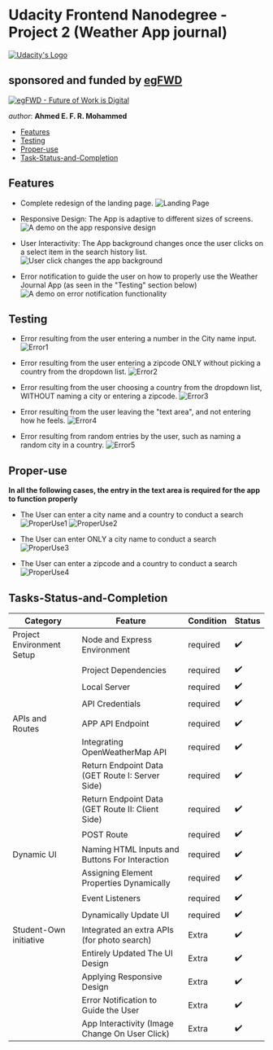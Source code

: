# Udacity Frontend Nanodegree - Project 2 (Weather App journal)


[![Udacity's Logo](./website/imgs/udacityLogo.svg)](https://www.udacity.com/)



## sponsored and funded by [egFWD](https://egfwd.com/) 

[![egFWD - Future of Work is Digital](./website/imgs/Egypt_fwd_logo-1.png)](https://egfwd.com/)



*author*: **Ahmed E. F. R. Mohammed**


* [Features](#Features)
* [Testing](#Testing)
* [Proper-use](#Proper-use)
* [Task-Status-and-Completion](#Tasks-Status-and-Completion)

## Features

* Complete redesign of the landing page.
![Landing Page](./website/imgs/documenation/landingPage.png "a completely new design for the landing page")

* Responsive Design: The App is adaptive to different sizes of screens.
![A demo on the app responsive design](./website/imgs/documenation/ResponsiveDesign.gif "A demo on the app responsive design")

* User Interactivity: The App background changes once the user clicks on a select item in the search history list.
![User click changes the app background](./website/imgs/documenation/BackgroundChangeOnClick.gif "User clicks on the search history list items changes the app background")

* Error notification to guide the user on how to properly use the Weather Journal App (as seen in the "Testing" section below)
![A demo on error notification functionality](./website/imgs/documenation/ErrorNotifications.gif "A demo on error notification functionality")


## Testing

* Error resulting from the user entering a number in the City name input.
![Error1](./website/imgs/documenation/error-enter-valid-city-name.png "Error notification to guide the user-app navigation")

* Error resulting from the user entering a zipcode ONLY without picking a country from the dropdown list.
![Error2](./website/imgs/documenation/error-entering-zipcode-only.png "Error notification to guide the user-app navigation")

* Error resulting from the user choosing a country from the dropdown list, WITHOUT naming a city or entering a zipcode.
![Error3](./website/imgs/documenation/error-entering-country-only.png "Error notification to guide the user-app navigation")

* Error resulting from the user leaving the "text area", and not entering how he feels.
![Error4](./website/imgs/documenation/error-not-entering-feeling.png "Error notification to guide the user-app navigation")

* Error resulting from random entries by the user, such as naming a random city in a country.
![Error5](./website/imgs/documenation/error-random-city-country.png "Error notification to guide the user-app navigation")

## Proper-use

**In all the following cases, the entry in the text area is required for the app to function properly**

* The User can enter a city name and a country to conduct a search
![ProperUse1](./website/imgs/documenation/proper-use-city-country.png "A demo on how to properly use the app")
![ProperUse2](./website/imgs/documenation/proper-use-city-country-res.png "A demo on how to properly use the app")


* The User can enter ONLY a city name to conduct a search
![ProperUse3](./website/imgs/documenation/proper-use-city-only.png "A demo on how to properly use the app")

* The User can enter a zipcode and a country to conduct a search
![ProperUse4](./website/imgs/documenation/proper-use-zipcode-country.png "A demo on how to properly use the app")


## Tasks-Status-and-Completion

| Category                  |                   Feature                         |   Condition  |     Status             |
|---------------------------|---------------------------------------------------|--------------|------------------------|
| Project Environment Setup |  Node and Express Environment                     |   required   |  :heavy_check_mark:    |
|                           |  Project Dependencies                             |   required   |  :heavy_check_mark:    |
|                           |  Local Server                                     |   required   |  :heavy_check_mark:    |
|                           |  API Credentials                                  |   required   |  :heavy_check_mark:    |
| APIs and Routes           |  APP API Endpoint                                 |   required   |  :heavy_check_mark:    |
|                           |  Integrating OpenWeatherMap API                   |   required   |  :heavy_check_mark:    |
|                           |  Return Endpoint Data (GET Route I: Server Side)  |   required   |  :heavy_check_mark:    |
|                           |  Return Endpoint Data (GET Route II: Client Side) |   required   |  :heavy_check_mark:    |
|                           |  POST Route                                       |   required   |  :heavy_check_mark:    |
| Dynamic UI                |  Naming HTML Inputs and Buttons For Interaction   |   required   |  :heavy_check_mark:    |
|                           |  Assigning Element Properties Dynamically         |   required   |  :heavy_check_mark:    |
|                           |  Event Listeners                                  |   required   |  :heavy_check_mark:    |
|                           |  Dynamically Update UI                            |   required   |  :heavy_check_mark:    |
| Student-Own initiative    |  Integrated an extra APIs (for photo search)      |   Extra      |  :heavy_check_mark:    |
|                           |  Entirely Updated The UI Design                   |   Extra      |  :heavy_check_mark:    |
|                           |  Applying Responsive Design                       |   Extra      |  :heavy_check_mark:    |
|                           |  Error Notification to Guide the User             |   Extra      |  :heavy_check_mark:    |
|                           |  App Interactivity (Image Change On User Click)   |   Extra      |  :heavy_check_mark:    |